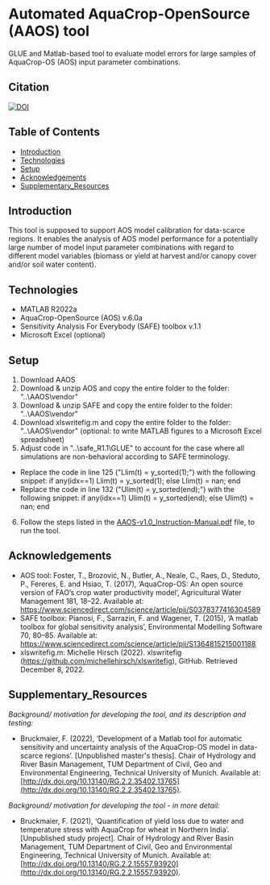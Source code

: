 # Automated AquaCrop-OpenSource (AAOS) tool
GLUE and Matlab-based tool to evaluate model errors for large samples of AquaCrop-OS (AOS) input parameter combinations.

## Citation
[![DOI](https://zenodo.org/badge/472032934.svg)](https://doi.org/10.5281/zenodo.14590485)

## Table of Contents
- [Introduction](#introduction)
- [Technologies](#technologies)
- [Setup](#setup)
- [Acknowledgements](#acknowledgements)
- [Supplementary_Resources](#supplementary_resources)

## Introduction
This tool is supposed to support AOS model calibration for data-scarce regions. It enables the analysis of AOS model performance for a potentially large number of model input parameter combinations with regard to different model variables (biomass or yield at harvest and/or canopy cover and/or soil water content).

## Technologies
- MATLAB R2022a
- AquaCrop-OpenSource (AOS) v.6.0a
- Sensitivity Analysis For Everybody (SAFE) toolbox v.1.1
- Microsoft Excel (optional)

## Setup
1. Download AAOS
2. Download & unzip AOS and copy the entire folder to the folder: "..\AAOS\vendor"
3. Download & unzip SAFE and copy the entire folder to the folder: "..\AAOS\vendor"
4. Download xlswritefig.m and copy the entire folder to the folder: "..\AAOS\vendor" (optional: to write MATLAB figures to a Microsoft Excel spreadsheet)
5. Adjust code in "..\safe_R1.1\GLUE" to account for the case where all simulations are non-behavioral according to SAFE terminology.
- Replace the code in line 125 ("Llim(t) = y_sorted(1);") with the following snippet:
if any(idx==1)
    Llim(t) = y_sorted(1);
else
    Llim(t) = nan;
end
- Replace the code in line 132 ("Ulim(t) = y_sorted(end);") with the following snippet:
if any(idx==1)
    Ulim(t) = y_sorted(end);
else
    Ulim(t) = nan;
end
6. Follow the steps listed in the [AAOS-v1.0_Instruction-Manual.pdf](/AAOS-v1.0_Instruction-Manual.pdf) file, to run the tool.

## Acknowledgements
- AOS tool: Foster, T., Brozović, N., Butler, A., Neale, C., Raes, D., Steduto, P., Fereres, E. and Hsiao, T. (2017), ‘AquaCrop-OS: An open source version of FAO’s crop water productivity model’, Agricultural Water Management 181, 18–22.
Available at: https://www.sciencedirect.com/science/article/pii/S0378377416304589
- SAFE toolbox: Pianosi, F., Sarrazin, F. and Wagener, T. (2015), ‘A matlab toolbox for global sensitivity analysis’, Environmental Modelling Software 70, 80–85.
Available at: https://www.sciencedirect.com/science/article/pii/S1364815215001188
- xlswritefig.m: Michelle Hirsch (2022). xlswritefig (https://github.com/michellehirsch/xlswritefig), GitHub. Retrieved December 8, 2022.

## Supplementary_Resources
_Background/ motivation for developing the tool, and its description and testing:_
- Bruckmaier, F. (2022), ‘Development of a Matlab tool for automatic sensitivity and uncertainty analysis of the AquaCrop-OS model in data-scarce regions’. [Unpublished master's thesis]. Chair of Hydrology and River Basin Management, TUM Department of Civil, Geo and Environmental Engineering, Technical University of Munich. Available at: [http://dx.doi.org/10.13140/RG.2.2.35402.13765](http://dx.doi.org/10.13140/RG.2.2.35402.13765).

_Background/ motivation for developing the tool - in more detail:_
- Bruckmaier, F. (2021), ‘Quantification of yield loss due to water and temperature stress with AquaCrop for wheat in Northern India’. [Unpublished study project]. Chair of Hydrology and River Basin Management, TUM Department of Civil, Geo and Environmental Engineering, Technical University of Munich. Available at: [http://dx.doi.org/10.13140/RG.2.2.15557.93920](http://dx.doi.org/10.13140/RG.2.2.15557.93920). 

